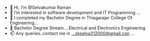 - 👋 Hi, I’m @Selvakumar Raman
- 👀 I’m interested in software development and IT Programming ...
- 🌱 I completed my Bachelor Degree in Thiagarajar College Of Engineering...
- 💞️ Bachelor Degree Stream....Electrical and Electronics Engineering
- 📫 Any queries..contact me in ...skselva312000@gmail.con ...

<!---
Selvakumar2000/Selvakumar2000 is a ✨ special ✨ repository because its `README.md` (this file) appears on your GitHub profile.
You can click the Preview link to take a look at your changes.
--->
